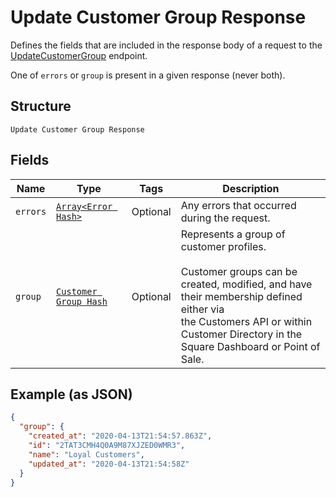 
# Update Customer Group Response

Defines the fields that are included in the response body of
a request to the [UpdateCustomerGroup](#endpoint-updatecustomergroup) endpoint.

One of `errors` or `group` is present in a given response (never both).

## Structure

`Update Customer Group Response`

## Fields

| Name | Type | Tags | Description |
|  --- | --- | --- | --- |
| `errors` | [`Array<Error Hash>`](/doc/models/error.md) | Optional | Any errors that occurred during the request. |
| `group` | [`Customer Group Hash`](/doc/models/customer-group.md) | Optional | Represents a group of customer profiles.<br><br>Customer groups can be created, modified, and have their membership defined either via<br>the Customers API or within Customer Directory in the Square Dashboard or Point of Sale. |

## Example (as JSON)

```json
{
  "group": {
    "created_at": "2020-04-13T21:54:57.863Z",
    "id": "2TAT3CMH4Q0A9M87XJZED0WMR3",
    "name": "Loyal Customers",
    "updated_at": "2020-04-13T21:54:58Z"
  }
}
```

